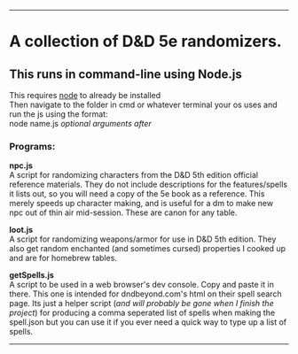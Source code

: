 
---
# A collection of D&D 5e randomizers.

## **This runs in command-line using Node.js** 
This requires [node](https://nodejs.org) to already be installed\
Then navigate to the folder in cmd or whatever terminal your os uses and run the js using the format:\
node name.js *optional arguments after*

### **Programs:**
**npc.js**\
A script for randomizing characters from the D&D 5th edition official reference materials. They do not include descriptions for the features/spells it lists out, so you will need a copy of the 5e book as a reference. This merely speeds up character making, and is useful for a dm to make new npc out of thin air mid-session. These are canon for any table.

**loot.js**\
A script for randomizing weapons/armor for use in D&D 5th edition. They also get random enchanted (and sometimes cursed) properties I cooked up and are for homebrew tables.

**getSpells.js**\
A script to be used in a web browser's dev console. Copy and paste it in there. This one is intended for dndbeyond.com's html on their spell search page. Its just a helper script (*and will probably be gone when I finish the project*) for producing a comma seperated list of spells when making the spell.json but you can use it if you ever need a quick way to type up a list of spells.

---